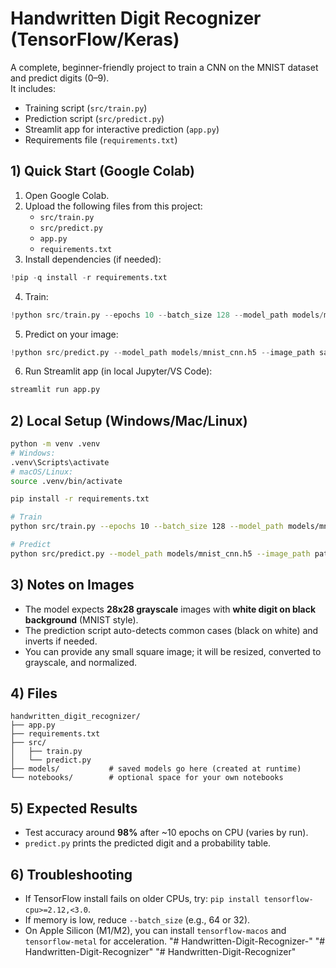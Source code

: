 # Handwritten Digit Recognizer (TensorFlow/Keras)

A complete, beginner-friendly project to train a CNN on the MNIST dataset and predict digits (0–9).  
It includes:
- Training script (`src/train.py`)
- Prediction script (`src/predict.py`)
- Streamlit app for interactive prediction (`app.py`)
- Requirements file (`requirements.txt`)

## 1) Quick Start (Google Colab)
1. Open Google Colab.
2. Upload the following files from this project:
   - `src/train.py`
   - `src/predict.py`
   - `app.py`
   - `requirements.txt`
3. Install dependencies (if needed):
```python
!pip -q install -r requirements.txt
```
4. Train:
```python
!python src/train.py --epochs 10 --batch_size 128 --model_path models/mnist_cnn.h5
```
5. Predict on your image:
```python
!python src/predict.py --model_path models/mnist_cnn.h5 --image_path sample_7.png
```
6. Run Streamlit app (in local Jupyter/VS Code):
```bash
streamlit run app.py
```

## 2) Local Setup (Windows/Mac/Linux)
```bash
python -m venv .venv
# Windows:
.venv\Scripts\activate
# macOS/Linux:
source .venv/bin/activate

pip install -r requirements.txt

# Train
python src/train.py --epochs 10 --batch_size 128 --model_path models/mnist_cnn.h5

# Predict
python src/predict.py --model_path models/mnist_cnn.h5 --image_path path/to/your_digit.png
```

## 3) Notes on Images
- The model expects **28x28 grayscale** images with **white digit on black background** (MNIST style).
- The prediction script auto-detects common cases (black on white) and inverts if needed.
- You can provide any small square image; it will be resized, converted to grayscale, and normalized.

## 4) Files
```
handwritten_digit_recognizer/
├── app.py
├── requirements.txt
├── src/
│   ├── train.py
│   └── predict.py
├── models/           # saved models go here (created at runtime)
└── notebooks/        # optional space for your own notebooks
```

## 5) Expected Results
- Test accuracy around **98%** after ~10 epochs on CPU (varies by run).
- `predict.py` prints the predicted digit and a probability table.

## 6) Troubleshooting
- If TensorFlow install fails on older CPUs, try: `pip install tensorflow-cpu>=2.12,<3.0`.
- If memory is low, reduce `--batch_size` (e.g., 64 or 32).
- On Apple Silicon (M1/M2), you can install `tensorflow-macos` and `tensorflow-metal` for acceleration.
"# Handwritten-Digit-Recognizer-" 
"# Handwritten-Digit-Recognizer" 
"# Handwritten-Digit-Recognizer" 
